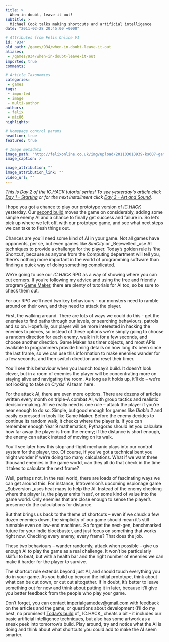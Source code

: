 ```yaml
---
title: >
  When in doubt, leave it out!
subtitle: >
  Michael Cook talks making shortcuts and artificial intelligence
date: "2011-02-28 20:45:00 +0000"

# Attributes from Felix Online V1
id: "934"
old_path: /games/934/when-in-doubt-leave-it-out
aliases:
 - /games/934/when-in-doubt-leave-it-out
imported: true
comments:

# Article Taxonomies
categories:
 - games
tags:
 - imported
 - image
 - multi-author
authors:
 - felix
 - mtc06
highlights:

# Homepage control params
headline: true
featured: true

# Image metadata
image_path: "http://felixonline.co.uk/img/upload/201103010939-ks607-gamesmik.jpg"
image_caption: >

image_attribution: ""
image_attribution_link: ""
video_url: ""
---
```


_This is Day 2 of the IC.HACK tutorial series! To see yesterday's article click [Day 1 - Starting](http://felixonline.co.uk/?article=903) or for the next installment click [Day 3 - Art and Sound](http://felixonline.co.uk/?article=965)._

I hope you got a chance to play our prototype version of [_IC.HACK_](http://sn.im/ichack) yesterday. Our [second build](https://sites.google.com/site/felixgamesdaily/home/day-2) moves the game on considerably, adding some simple enemy AI and a chance to finally get success and failure in. So let’s pick up where we left off, with our prototype game, and see what next steps we can take to flesh things out.

Chances are you’ll need some kind of AI in your game. Not all games have opponents, per se, but even games like _SimCity_ or _Bejewelled _use AI techniques to provide a challenge for the player. Today’s golden rule is ‘the Shortcut’, because as anyone from the Computing department will tell you, there’s nothing more important in the world of programming software than finding a quick way of doing something complicated.

We’re going to use our _IC.HACK_ RPG as a way of showing where you can cut corners. If you’re following my advice and using the free and friendly program [Game Maker](http://yoyogames.com/make), there are plenty of tutorials for AI too, so be sure to check them out.

For our RPG we’ll need two key behaviours - our monsters need to ramble around on their own, and they need to attack the player.

First, the walking around. There are lots of ways we could do this - get the enemies to find paths through our levels, or searching behaviours, patrols and so on. Hopefully, our player will be more interested in hacking the enemies to pieces, so instead of these options we’re simply going to choose a random direction for each enemy, walk in it for a few seconds, and choose another direction. Game Maker has timer objects, and most APIs available to programmers provide timing details on how long it’s been since the last frame, so we can use this information to make enemies wander for a few seconds, and then switch direction and reset their timer.

You’ll see this behaviour when you launch today’s build. It doesn’t look clever, but in a room of enemies the player will be concentrating more on staying alive and navigating the room. As long as it holds up, it’ll do – we’re not looking to take on _Crysis_’ AI team here.

For the attack AI, there are even more options. There are dozens of articles written every month on triple-A combat AI, with group tactics and realistic decision-making. All we really need is one rule – attack the player if you’re near enough to do so. Simple, but good enough for games like _Diablo 2_ and easily expressed in tools like Game Maker. Before the enemy decides to continue its random walk, it checks where the player is. If you can remember enough Year 9 mathematics, Pythagoras should let you calculate how far away the player is from the enemy; if the distance is short enough, the enemy can attack instead of moving on its walk.

You’ll see later how this stop-and-fight mechanic plays into our control system for the player, too. Of course, if you’ve got a technical bent you might wonder if we’re doing too many calculations. What if we want three thousand enemies in the game world, can they all do that check in the time it takes to calculate the next frame?

Well, perhaps not. In the real world, there are loads of fascinating ways we can get around this. For instance, Introversion’s upcoming espionage game _Subversion _uses heat maps to help the AI. Instead of the enemy checking where the player is, the player emits ‘heat’, or some kind of value into the game world. Only enemies that are close enough to sense the player’s presence do the calculations for distance.

But that brings us back to the theme of shortcuts – even if we chuck a few dozen enemies down, the simplicity of our game should mean it’s still runnable even on low-end machines. So forget the next-gen, benchmarked future for your indie blockbuster, and just focus on something that works right now. Checking every enemy, every frame? That does the job.

These two behaviours – wander randomly, attack when possible – give us enough AI to play the game as a real challenge. It won’t be particularly skilful to beat, but with a health bar and the right number of enemies we can make it harder for the player to survive.

The shortcut rule extends beyond just AI, and should touch everything you do in your game. As you build up beyond the initial prototype, think about what can be cut down, or cut out altogether. If in doubt, it’s better to leave something out for now and think about putting it in later, because it’ll give you better feedback from the people who play your game.

Don’t forget, you can contact [imperialgamedev@gmail.com](mailto:imperialgamedev@gmail.com) with feedback on the articles and the game, or questions about development (I’ll do my best, no promises!) [Today’s build](https://sites.google.com/site/felixgamesdaily/home/day-2) of_ IC.HACK_ cheats a bit – it includes our basic artificial intelligence techniques, but also has some artwork as a sneak peek into tomorrow’s build. Play around, try and notice what the AI is doing and think about what shortcuts you could add to make the AI seem smarter.
